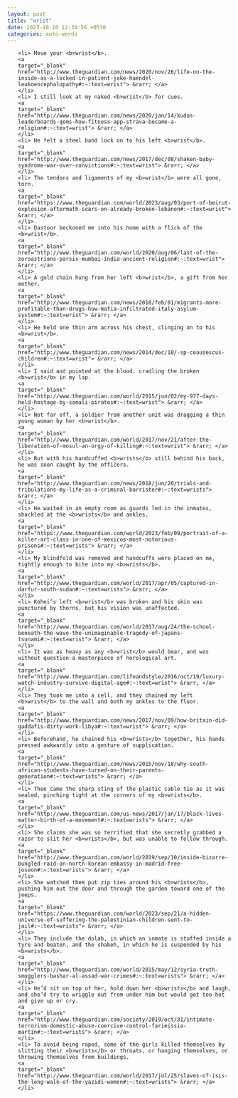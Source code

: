 ```yaml
---
layout: post
title: "wrist"
date: 2023-10-10 12:34:56 +0530
categories: auto-words
---
```

<ol>

    <li> Move your <b>wrist</b>.
    <a 
    target="_blank" 
    href="http://www.theguardian.com/news/2020/nov/26/life-on-the-inside-as-a-locked-in-patient-jake-haendel-leukoencephalopathy#:~:text=wrist"> &rarr; </a>
    </li>
    <li> I still look at my naked <b>wrist</b> for cues.
    <a 
    target="_blank" 
    href="http://www.theguardian.com/news/2020/jan/14/kudos-leaderboards-qoms-how-fitness-app-strava-became-a-religion#:~:text=wrist"> &rarr; </a>
    </li>
    <li> He felt a steel band lock on to his left <b>wrist</b>.
    <a 
    target="_blank" 
    href="http://www.theguardian.com/news/2017/dec/08/shaken-baby-syndrome-war-over-convictions#:~:text=wrist"> &rarr; </a>
    </li>
    <li> The tendons and ligaments of my <b>wrist</b> were all gone, torn.
    <a 
    target="_blank" 
    href="https://www.theguardian.com/world/2023/aug/03/port-of-beirut-explosion-aftermath-scars-on-already-broken-lebanon#:~:text=wrist"> &rarr; </a>
    </li>
    <li> Dastoor beckoned me into his home with a flick of the <b>wrist</b>.
    <a 
    target="_blank" 
    href="http://www.theguardian.com/world/2020/aug/06/last-of-the-zoroastrians-parsis-mumbai-india-ancient-religion#:~:text=wrist"> &rarr; </a>
    </li>
    <li> A gold chain hung from her left <b>wrist</b>, a gift from her mother.
    <a 
    target="_blank" 
    href="http://www.theguardian.com/news/2018/feb/01/migrants-more-profitable-than-drugs-how-mafia-infiltrated-italy-asylum-system#:~:text=wrist"> &rarr; </a>
    </li>
    <li> He held one thin arm across his chest, clinging on to his <b>wrist</b>.
    <a 
    target="_blank" 
    href="http://www.theguardian.com/news/2014/dec/10/-sp-ceausescus-children#:~:text=wrist"> &rarr; </a>
    </li>
    <li> I said and pointed at the blood, cradling the broken <b>wrist</b> in my lap.
    <a 
    target="_blank" 
    href="http://www.theguardian.com/world/2015/jun/02/my-977-days-held-hostage-by-somali-pirates#:~:text=wrist"> &rarr; </a>
    </li>
    <li> Not far off, a soldier from another unit was dragging a thin young woman by her <b>wrist</b>.
    <a 
    target="_blank" 
    href="http://www.theguardian.com/world/2017/nov/21/after-the-liberation-of-mosul-an-orgy-of-killing#:~:text=wrist"> &rarr; </a>
    </li>
    <li> But with his handcuffed <b>wrists</b> still behind his back, he was soon caught by the officers.
    <a 
    target="_blank" 
    href="http://www.theguardian.com/news/2018/jun/26/trials-and-tribulations-my-life-as-a-criminal-barrister#:~:text=wrists"> &rarr; </a>
    </li>
    <li> He waited in an empty room as guards led in the inmates, shackled at the <b>wrists</b> and ankles.
    <a 
    target="_blank" 
    href="https://www.theguardian.com/world/2023/feb/09/portrait-of-a-killer-art-class-in-one-of-mexicos-most-notorious-prisons#:~:text=wrists"> &rarr; </a>
    </li>
    <li> My blindfold was removed and handcuffs were placed on me, tightly enough to bite into my <b>wrists</b>.
    <a 
    target="_blank" 
    href="http://www.theguardian.com/world/2017/apr/05/captured-in-darfur-south-sudan#:~:text=wrists"> &rarr; </a>
    </li>
    <li> Kohei’s left <b>wrist</b> was broken and his skin was punctured by thorns, but his vision was unaffected.
    <a 
    target="_blank" 
    href="http://www.theguardian.com/world/2017/aug/24/the-school-beneath-the-wave-the-unimaginable-tragedy-of-japans-tsunami#:~:text=wrist"> &rarr; </a>
    </li>
    <li> It was as heavy as any <b>wrist</b> would bear, and was without question a masterpiece of horological art.
    <a 
    target="_blank" 
    href="http://www.theguardian.com/lifeandstyle/2016/oct/19/luxury-watch-industry-survive-digital-age#:~:text=wrist"> &rarr; </a>
    </li>
    <li> They took me into a cell, and they chained my left <b>wrist</b> to the wall and both my ankles to the floor.
    <a 
    target="_blank" 
    href="http://www.theguardian.com/news/2017/nov/09/how-britain-did-gaddafis-dirty-work-libya#:~:text=wrist"> &rarr; </a>
    </li>
    <li> Beforehand, he chained his <b>wrists</b> together, his hands pressed awkwardly into a gesture of supplication.
    <a 
    target="_blank" 
    href="http://www.theguardian.com/news/2015/nov/18/why-south-african-students-have-turned-on-their-parents-generation#:~:text=wrists"> &rarr; </a>
    </li>
    <li> Then came the sharp sting of the plastic cable tie as it was sealed, pinching tight at the corners of my <b>wrists</b>.
    <a 
    target="_blank" 
    href="http://www.theguardian.com/us-news/2017/jan/17/black-lives-matter-birth-of-a-movement#:~:text=wrists"> &rarr; </a>
    </li>
    <li> She claims she was so terrified that she secretly grabbed a razor to slit her <b>wrists</b>, but was unable to follow through.
    <a 
    target="_blank" 
    href="http://www.theguardian.com/world/2019/sep/10/inside-bizarre-bungled-raid-on-north-korean-embassy-in-madrid-free-joseon#:~:text=wrists"> &rarr; </a>
    </li>
    <li> She watched them put zip ties around his <b>wrists</b>, pushing him out the door and through the garden toward one of the jeeps.
    <a 
    target="_blank" 
    href="https://www.theguardian.com/world/2023/sep/21/a-hidden-universe-of-suffering-the-palestinian-children-sent-to-jail#:~:text=wrists"> &rarr; </a>
    </li>
    <li> They include the dolab, in which an inmate is stuffed inside a tyre and beaten, and the shabeh, in which he is suspended by his <b>wrists</b>.
    <a 
    target="_blank" 
    href="http://www.theguardian.com/world/2015/may/12/syria-truth-smugglers-bashar-al-assad-war-crimes#:~:text=wrists"> &rarr; </a>
    </li>
    <li> He’d sit on top of her, hold down her <b>wrists</b> and laugh, and she’d try to wriggle out from under him but would get too hot and give up or cry.
    <a 
    target="_blank" 
    href="http://www.theguardian.com/society/2019/oct/31/intimate-terrorism-domestic-abuse-coercive-control-farieissia-martin#:~:text=wrists"> &rarr; </a>
    </li>
    <li> To avoid being raped, some of the girls killed themselves by slitting their <b>wrists</b> or throats, or hanging themselves, or throwing themselves from buildings.
    <a 
    target="_blank" 
    href="http://www.theguardian.com/world/2017/jul/25/slaves-of-isis-the-long-walk-of-the-yazidi-women#:~:text=wrists"> &rarr; </a>
    </li>